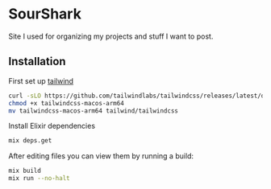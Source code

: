 # SourShark

Site I used for organizing my projects and stuff I want to post.

## Installation

First set up [tailwind](https://tailwindcss.com/blog/standalone-cli)

```bash
curl -sLO https://github.com/tailwindlabs/tailwindcss/releases/latest/download/tailwindcss-macos-arm64
chmod +x tailwindcss-macos-arm64
mv tailwindcss-macos-arm64 tailwind/tailwindcss
```

Install Elixir dependencies

```bash
mix deps.get
```

After editing files you can view them by running a build:

```bash
mix build
mix run --no-halt
```
